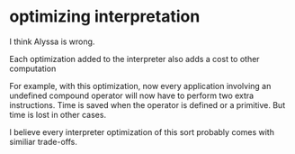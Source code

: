 # optimizing interpretation

I think Alyssa is wrong. 

Each optimization added to the interpreter also adds a cost to other
computation

For example, with this optimization, now every application
involving an undefined compound operator will now have to perform 
two extra instructions. Time is saved when the operator is
defined or a primitive. But time is lost in other cases. 

I believe every interpreter optimization of this sort probably
comes with similiar trade-offs.
